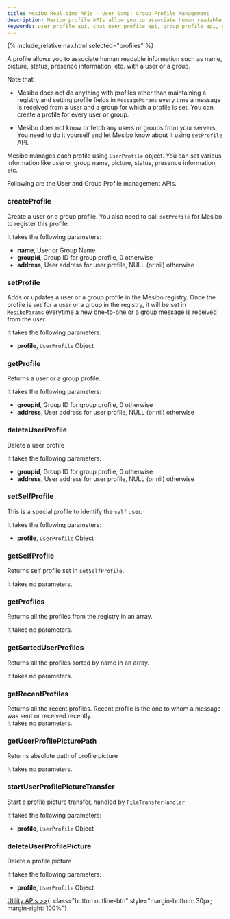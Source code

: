 ```yaml
---
title: Mesibo Real-time APIs - User &amp; Group Profile Management
description: Mesibo profile APIs allow you to associate human readable information such as name, picture, status, presence information, etc. with a user or a group.
keywords: user profile api, chat user profile api, group profile api, profiles management, profile api for android, profile api for iOS 
---
```

{% include_relative nav.html selected="profiles" %}

A profile allows you to associate human readable information such as name, picture, status, presence information, etc. with a user or a group.

Note that:

  - Mesibo does not do anything with profiles other than maintaining a registry and setting profile fields in `MessageParams` every time a message is received from a user and a group for which a profile is set. You can create a profile for every user or group. 

  - Mesibo does not know or fetch any users or groups from your servers. You need to do it yourself and let Mesibo know about it using `setProfile` API. 

Mesibo manages each profile using `UserProfile` object. You can set various information like user or group name, picture, status, presence information, etc.

Following are the User and Group Profile management APIs.

### createProfile
Create a user or a group profile. You also need to call `setProfile` for Mesibo to register this profile. 

It takes the following parameters:

  - **name**, User or Group Name
  - **groupid**, Group ID for group profile, 0 otherwise
  - **address**, User address for user profile, NULL (or nil) otherwise

### setProfile
Adds or updates a user or a group profile in the Mesibo registry. Once the profile is `set` for a user or a group in the registry, it will be set in `MesiboParams` everytime a new one-to-one or a group message is received from the user. 

It takes the following parameters:

  - **profile**, `UserProfile` Object

### getProfile
Returns a user or a group profile. 

It takes the following parameters:

  - **groupid**, Group ID for group profile, 0 otherwise
  - **address**, User address for user profile, NULL (or nil) otherwise

### deleteUserProfile
Delete a user profile

It takes the following parameters:

  - **groupid**, Group ID for group profile, 0 otherwise
  - **address**, User address for user profile, NULL (or nil) otherwise

### setSelfProfile
This is a special profile to identify the `self` user. 

It takes the following parameters:

  - **profile**, `UserProfile` Object

### getSelfProfile
Returns self profile set in `setSelfProfile`. 

It takes no parameters.

### getProfiles
Returns all the profiles from the registry in an array.                          

It takes no parameters.


### getSortedUserProfiles
Returns all the profiles sorted by name in an array.                           

It takes no parameters.

### getRecentProfiles
Returns all the recent profiles. Recent profile is the one to whom a message was sent or received recently.                          
It takes no parameters.

### getUserProfilePicturePath
Returns absolute path of profile picture

It takes no parameters.

### startUserProfilePictureTransfer
Start a profile picture transfer, handled by `FileTransferHandler`

It takes the following parameters:

  - **profile**, `UserProfile` Object

### deleteUserProfilePicture
Delete a profile picture

It takes the following parameters:

  - **profile**, `UserProfile` Object

[Utility APIs >>](utility.md){: class="button outline-btn" style="margin-bottom: 30px; margin-right: 100%"}
